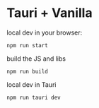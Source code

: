 # Tauri + Vanilla

local dev in your browser:

`npm run start`

build the JS and libs

`npm run build`

local dev in Tauri

`npm run tauri dev`
